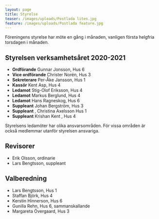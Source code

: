 ```yaml
---
layout: page
title: Styrelse
teaser: /images/uploads/Postlada liten.jpg
feature: /images/uploads/Postlada feature.jpg
---
```

Föreningens styrelse har möte en gång i månaden, vanligen första helgfria torsdagen i månaden. 

## Styrelsen verksamhetsåret 2020-2021

* **Ordförande** Gunnar Jonsson, Hus 6
* **Vice ordförande** Christer Norén, Hus 3	
* **Sekreterare** Per-Åke Jansson, Hus 1
* **Kassör** Kent Asp, Hus 4
* **Ledamot** Stig-Olof Eriksson, Hus 4
* **Ledamot** Markus Berglund, Hus 4 
* **Ledamot** Hans Ragneskog, Hus 6
* **Suppleant** Johan Bergström, Hus 3
* **Suppleant** , Christina Axelsson Hus 1
* **Suppleant** Krishan Kent , Hus 4

Styrelsens ledamöter har olika ansvarsområden.
För vissa områden är också medlemmar utanför styrelsen ansvariga.

## Revisorer

* Erik Olsson, ordinarie
* Lars Bengtsson, suppleant

## Valberedning

* Lars Bengtsson, Hus 1
* Staffan Björk, Hus 4
* Kerstin Hinnerson, Hus 6
* Gunilla Rehn, Hus 6, sammanskallande
* Margareta Övergaard, Hus 3